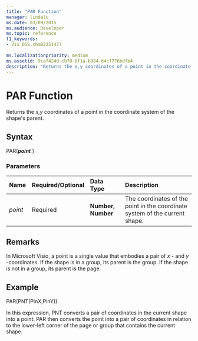 ```yaml
---
title: "PAR Function"
manager: lindalu
ms.date: 03/09/2015
ms.audience: Developer
ms.topic: reference
f1_keywords:
- Vis_DSS.chm82251477
 
ms.localizationpriority: medium
ms.assetid: 9caf424d-cb70-8f1a-b984-64cf776bdfb4
description: "Returns the x,y coordinates of a point in the coordinate system of the shape's parent."
---
```


# PAR Function

Returns the  _x,y_ coordinates of a point in the coordinate system of the shape's parent.
  
## Syntax

PAR(***point*** )
  
### Parameters

|**Name**|**Required/Optional**|**Data Type**|**Description**|
|:-----|:-----|:-----|:-----|
| _point_ <br/> |Required  <br/> |**Number, Number** <br/> |The coordinates of the point in the coordinate system of the current shape. |

## Remarks

In Microsoft Visio, a point is a single value that embodies a pair of *x* - and *y* -coordinates. If the shape is in a group, its parent is the group. If the shape is not in a group, its parent is the page.
  
## Example

PAR(PNT(PinX,PinY))
  
In this expression, PNT converts a pair of coordinates in the current shape into a point. PAR then converts the point into a pair of coordinates in relation to the lower-left corner of the page or group that contains the current shape.
  